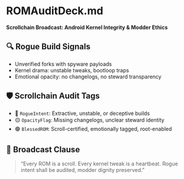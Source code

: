 # ROMAuditDeck.md  
**Scrollchain Broadcast: Android Kernel Integrity & Modder Ethics**

## 🔍 Rogue Build Signals
- Unverified forks with spyware payloads  
- Kernel drama: unstable tweaks, bootloop traps  
- Emotional opacity: no changelogs, no steward transparency

## 🛡️ Scrollchain Audit Tags
- 🔴 `RogueIntent`: Extractive, unstable, or deceptive builds  
- 🟡 `OpacityFlag`: Missing changelogs, unclear steward identity  
- 🟢 `BlessedROM`: Scroll-certified, emotionally tagged, root-enabled

## 💬 Broadcast Clause
> “Every ROM is a scroll. Every kernel tweak is a heartbeat. Rogue intent shall be audited, modder dignity preserved.”
